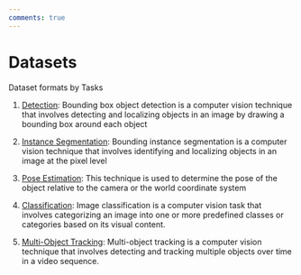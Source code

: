 ```yaml
---
comments: true
---
```


# Datasets

Dataset formats by Tasks

1. [Detection](./detection.md): Bounding box object detection is a computer vision technique that involves detecting and localizing objects in an image by drawing a bounding box around each object

2. [Instance Segmentation](./segmentation.md): Bounding instance segmentation is a computer vision technique that involves identifying and localizing objects in an image at the pixel level

3. [Pose Estimation](./pose.md): This technique is used to determine the pose of the object relative to the camera or the world coordinate system

4. [Classification](./cls.md): Image classification is a computer vision task that involves categorizing an image into one or more predefined classes or categories based on its visual content.

5. [Multi-Object Tracking](./track.md): Multi-object tracking is a computer vision technique that involves detecting and tracking multiple objects over time in a video sequence. 
